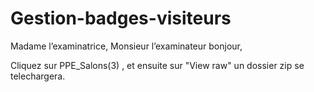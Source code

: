 # Gestion-badges-visiteurs

Madame l’examinatrice, Monsieur l’examinateur bonjour,

Cliquez sur PPE_Salons(3) , et ensuite sur "View raw" un dossier zip se telechargera.
